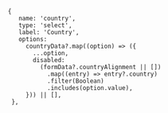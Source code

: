        {
          name: 'country',
          type: 'select',
          label: 'Country',
          options:
            countryData?.map((option) => ({
              ...option,
              disabled:
                (formData?.countryAlignment || [])
                  .map((entry) => entry?.country)
                  .filter(Boolean)
                  .includes(option.value),
            })) || [],
        },
